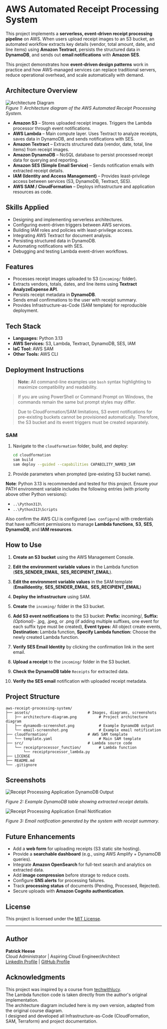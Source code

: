 # AWS Automated Receipt Processing System
This project implements a **serverless, event-driven receipt processing pipeline** on AWS. When users upload receipt images to an S3 bucket, an automated workflow extracts key details (vendor, total amount, date, and line items) using **Amazon Textract**, persists the structured data in **DynamoDB**, and sends out **email notifications** with **Amazon SES**.

This project demonstrates how **event-driven design patterns** work in practice and how AWS-managed services can replace traditional servers, reduce operational overhead, and scale automatically with demand.

## Architecture Overview
![Architecture Diagram](assets/architecture-diagram.png)  
*Figure 1: Architecture diagram of the AWS Automated Receipt Processing System.*

- **Amazon S3** – Stores uploaded receipt images. Triggers the Lambda processor through event notifications.  
- **AWS Lambda** – Main compute layer. Uses Textract to analyze receipts, saves data in DynamoDB, and sends notifications with SES.  
- **Amazon Textract** – Extracts structured data (vendor, date, total, line items) from receipt images.  
- **Amazon DynamoDB** – NoSQL database to persist processed receipt data for querying and reporting.  
- **Amazon SES (Simple Email Service)** – Sends notification emails with extracted receipt details.  
- **IAM (Identity and Access Management)** – Provides least-privilege access between services (S3, DynamoDB, Textract, SES).  
- **AWS SAM / CloudFormation** – Deploys infrastructure and application resources as code.  

## Skills Applied
- Designing and implementing serverless architectures.    
- Configuring event-driven triggers between AWS services.  
- Building IAM roles and policies with least-privilege access.  
- Integrating AWS Textract for document analysis.  
- Persisting structured data in DynamoDB.  
- Automating notifications with SES.  
- Debugging and testing Lambda event-driven workflows.  

## Features
- Processes receipt images uploaded to S3 (`incoming/` folder).  
- Extracts vendors, totals, dates, and line items using **Textract AnalyzeExpense API**.  
- Persists receipt metadata in **DynamoDB**.  
- Sends email confirmations to the user with receipt summary.  
- Provides Infrastructure-as-Code (SAM template) for reproducible deployment.  
 
## Tech Stack
- **Languages:** Python 3.13
- **AWS Services:** S3, Lambda, Textract, DynamoDB, SES, IAM
- **IaC Tool:** AWS SAM
- **Other Tools:** AWS CLI

## Deployment Instructions
> **Note:** All command-line examples use `bash` syntax highlighting to maximize compatibility and readability. 

> If you are using PowerShell or Command Prompt on Windows, the commands remain the same but prompt styles may differ.

> Due to CloudFormation/SAM limitations, S3 event notifications for pre-existing buckets cannot be provisioned automatically. Therefore, the S3 bucket and its event triggers must be created separately.

### **SAM**
1. Navigate to the `cloudformation` folder, build, and deploy:  

   ```bash
   cd cloudformation
   sam build
   sam deploy --guided --capabilities CAPABILITY_NAMED_IAM
   ```
2. Provide parameters when prompted (pre-existing S3 bucket name).

**Note**: Python 3.13 is recommended and tested for this project. Ensure your PATH environment variable includes the following entries (with priority above other Python versions):
- `..\Python313\`
- `..\Python313\Scripts`  

Also confirm the AWS CLI is configured (`aws configure`) with credentials that have sufficient permissions to manage **Lambda functions**, **S3**, **SES**, **DynamoDB**, and **IAM resources**.

## How to Use
1. **Create an S3 bucket** using the AWS Management Console.  

2. **Edit the environment variable values** in the Lambda function (**SES_SENDER_EMAIL**, **SES_RECIPIENT_EMAIL**).

3. **Edit the environment variable values** in the SAM template (**EmailIdentity**, **SES_SENDER_EMAIL**, **SES_RECIPIENT_EMAIL**)

4. **Deploy the infrastructure** using SAM.

5. **Create** the `incoming/` folder in the S3 bucket.

6. **Add S3 event notifications** to the S3 bucket: **Prefix:** incoming/, **Suffix:** *(Optional)*- .jpg, .jpeg, or .png (if adding multiple suffixes, one event for each suffix type must be created), **Event types:** All object create events, **Destination:** Lambda function, **Specify Lambda function:** Choose the newly created Lambda function.

7. **Verify SES Email Identity** by clicking the confirmation link in the sent email.

8. **Upload a receipt** to the `incoming/` folder in the S3 bucket.

9. **Check the DynamoDB table** `Receipts` for extracted data.

10. **Verify the SES email** notification with uploaded receipt metadata.

## Project Structure
```plaintext
aws-receipt-processing-system/
├── assets/                          # Images, diagrams, screenshots
│   ├── architecture-diagram.png          # Project architecture diagram
│   ├── dynamodb-screenshot.png           # Example DynamoDB output
│   └── email-screenshot.png              # Example email notification
├── cloudformation/                  # AWS SAM template
│   └── template.yaml                     # Main SAM template
├── src/                             # Lambda source code
│   └── receiptprocessor_function/        # Lambda function
│       └── receiptprocessor_lambda.py
├── LICENSE
├── README.md
└── .gitignore
```  

## Screenshots
![Receipt Processing Application DynamoDB Output](assets/dynamodb-screenshot.png)

*Figure 2: Example DynamoDB table showing extracted receipt details.*  

![Receipt Processing Application Email Notification](assets/email-screenshot.png)

*Figure 3: Email notification generated by the system with receipt summary.*  

## Future Enhancements
- Add a **web form** for uploading receipts (S3 static site hosting).  
- Provide a **searchable dashboard** (e.g., using AWS Amplify + DynamoDB queries).  
- Integrate **Amazon OpenSearch** for full-text search and analytics on extracted data.  
- Add **image compression** before storage to reduce costs.  
- Configure **SNS alerts** for processing failures.  
- Track **processing status** of documents (Pending, Processed, Rejected).  
- Secure uploads with **Amazon Cognito authentication**.  

## License
This project is licensed under the [MIT License](LICENSE).

---

## Author
**Patrick Heese**  
Cloud Administrator | Aspiring Cloud Engineer/Architect  
[LinkedIn Profile](https://www.linkedin.com/in/patrick-heese/) | [GitHub Profile](https://github.com/patrick-heese)

## Acknowledgments
This project was inspired by a course from [techwithlucy](https://github.com/techwithlucy).  
The Lambda function code is taken directly from the author's original implementation.  
The architecture diagram included here is my own version, adapted from the original course diagram.  
I designed and developed all Infrastructure-as-Code (CloudFormation, SAM, Terraform) and project documentation.  
